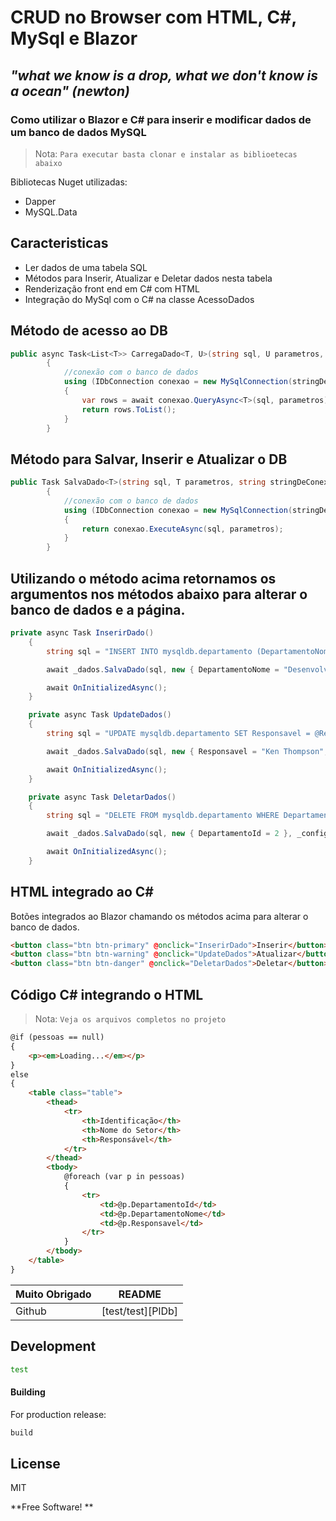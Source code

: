 
# CRUD no Browser com HTML, C#, MySql e Blazor
## _"what we know is a drop, what we don't know is a ocean" (newton)_

### Como utilizar o Blazor e C# para inserir e modificar dados de um banco de dados MySQL

> Nota: `Para executar basta clonar e instalar as biblioetecas abaixo`  

Bibliotecas Nuget utilizadas:

- Dapper
- MySQL.Data 

## Caracteristicas

- Ler dados de uma tabela SQL 
- Métodos para Inserir, Atualizar e Deletar dados nesta tabela
- Renderização front end em C# com HTML
- Integração do MySql com o C# na classe AcessoDados

## Método de acesso ao DB
```cs
public async Task<List<T>> CarregaDado<T, U>(string sql, U parametros, string stringDeConexaoDB)
        {
            //conexão com o banco de dados
            using (IDbConnection conexao = new MySqlConnection(stringDeConexaoDB))
            {
                var rows = await conexao.QueryAsync<T>(sql, parametros);
                return rows.ToList();
            }
        }
```

## Método para Salvar, Inserir e Atualizar o DB
```cs
public Task SalvaDado<T>(string sql, T parametros, string stringDeConexaoDB)
        {
            //conexão com o banco de dados
            using (IDbConnection conexao = new MySqlConnection(stringDeConexaoDB))
            {
                return conexao.ExecuteAsync(sql, parametros);
            }
        }
```

## Utilizando o método acima retornamos os argumentos nos métodos abaixo para alterar o banco de dados e a página.

```cs
private async Task InserirDado()
    {
        string sql = "INSERT INTO mysqldb.departamento (DepartamentoNome, Responsavel) VALUES (@DepartamentoNome , @Responsavel);";

        await _dados.SalvaDado(sql, new { DepartamentoNome = "Desenvolvimento C", Responsavel = "Dennis Ritchie" }, _config.GetConnectionString("default"));

        await OnInitializedAsync();
    }

    private async Task UpdateDados()
    {
        string sql = "UPDATE mysqldb.departamento SET Responsavel = @Responsavel WHERE DepartamentoId = @DepartamentoId;";

        await _dados.SalvaDado(sql, new { Responsavel = "Ken Thompson", DepartamentoId = 1 }, _config.GetConnectionString("default"));

        await OnInitializedAsync();
    }

    private async Task DeletarDados()
    {
        string sql = "DELETE FROM mysqldb.departamento WHERE DepartamentoId = @DepartamentoId;";

        await _dados.SalvaDado(sql, new { DepartamentoId = 2 }, _config.GetConnectionString("default"));

        await OnInitializedAsync();
    }
```

## HTML integrado ao C#

Botões integrados ao Blazor chamando os métodos acima para alterar o banco de dados. 

```html
<button class="btn btn-primary" @onclick="InserirDado">Inserir</button>
<button class="btn btn-warning" @onclick="UpdateDados">Atualizar</button>
<button class="btn btn-danger" @onclick="DeletarDados">Deletar</button>
```

## Código C# integrando o HTML

> Nota: `Veja os arquivos completos no projeto`  

```html
@if (pessoas == null)
{
    <p><em>Loading...</em></p>
}
else
{
    <table class="table">
        <thead>
            <tr>
                <th>Identificação</th>
                <th>Nome do Setor</th>
                <th>Responsável</th>
            </tr>
        </thead>
        <tbody>
            @foreach (var p in pessoas)
            {
                <tr>
                    <td>@p.DepartamentoId</td>
                    <td>@p.DepartamentoNome</td>
                    <td>@p.Responsavel</td>
                </tr>
            }
        </tbody>
    </table>
}
```

| Muito Obrigado | README |
| ------ | ------ |
| Github | [test/test][PlDb] |

## Development

```sh
test
```



#### Building

For production release:

```sh
build 
```


## License

MIT

**Free Software! **
